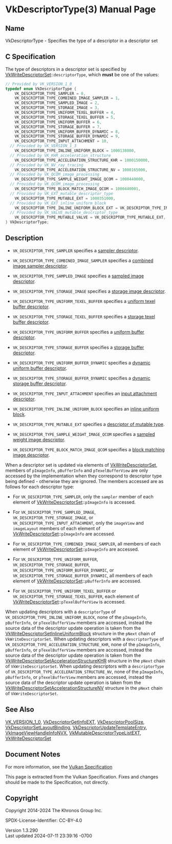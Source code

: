 # VkDescriptorType(3) Manual Page

## Name

VkDescriptorType - Specifies the type of a descriptor in a descriptor
set



## <a href="#_c_specification" class="anchor"></a>C Specification

The type of descriptors in a descriptor set is specified by
[VkWriteDescriptorSet](https://registry.khronos.org/vulkan/specs/1.3-extensions/man/html/VkWriteDescriptorSet.html)::`descriptorType`,
which **must** be one of the values:

``` c
// Provided by VK_VERSION_1_0
typedef enum VkDescriptorType {
    VK_DESCRIPTOR_TYPE_SAMPLER = 0,
    VK_DESCRIPTOR_TYPE_COMBINED_IMAGE_SAMPLER = 1,
    VK_DESCRIPTOR_TYPE_SAMPLED_IMAGE = 2,
    VK_DESCRIPTOR_TYPE_STORAGE_IMAGE = 3,
    VK_DESCRIPTOR_TYPE_UNIFORM_TEXEL_BUFFER = 4,
    VK_DESCRIPTOR_TYPE_STORAGE_TEXEL_BUFFER = 5,
    VK_DESCRIPTOR_TYPE_UNIFORM_BUFFER = 6,
    VK_DESCRIPTOR_TYPE_STORAGE_BUFFER = 7,
    VK_DESCRIPTOR_TYPE_UNIFORM_BUFFER_DYNAMIC = 8,
    VK_DESCRIPTOR_TYPE_STORAGE_BUFFER_DYNAMIC = 9,
    VK_DESCRIPTOR_TYPE_INPUT_ATTACHMENT = 10,
  // Provided by VK_VERSION_1_3
    VK_DESCRIPTOR_TYPE_INLINE_UNIFORM_BLOCK = 1000138000,
  // Provided by VK_KHR_acceleration_structure
    VK_DESCRIPTOR_TYPE_ACCELERATION_STRUCTURE_KHR = 1000150000,
  // Provided by VK_NV_ray_tracing
    VK_DESCRIPTOR_TYPE_ACCELERATION_STRUCTURE_NV = 1000165000,
  // Provided by VK_QCOM_image_processing
    VK_DESCRIPTOR_TYPE_SAMPLE_WEIGHT_IMAGE_QCOM = 1000440000,
  // Provided by VK_QCOM_image_processing
    VK_DESCRIPTOR_TYPE_BLOCK_MATCH_IMAGE_QCOM = 1000440001,
  // Provided by VK_EXT_mutable_descriptor_type
    VK_DESCRIPTOR_TYPE_MUTABLE_EXT = 1000351000,
  // Provided by VK_EXT_inline_uniform_block
    VK_DESCRIPTOR_TYPE_INLINE_UNIFORM_BLOCK_EXT = VK_DESCRIPTOR_TYPE_INLINE_UNIFORM_BLOCK,
  // Provided by VK_VALVE_mutable_descriptor_type
    VK_DESCRIPTOR_TYPE_MUTABLE_VALVE = VK_DESCRIPTOR_TYPE_MUTABLE_EXT,
} VkDescriptorType;
```

## <a href="#_description" class="anchor"></a>Description

- `VK_DESCRIPTOR_TYPE_SAMPLER` specifies a <a
  href="https://registry.khronos.org/vulkan/specs/1.3-extensions/html/vkspec.html#descriptorsets-sampler"
  target="_blank" rel="noopener">sampler descriptor</a>.

- `VK_DESCRIPTOR_TYPE_COMBINED_IMAGE_SAMPLER` specifies a <a
  href="https://registry.khronos.org/vulkan/specs/1.3-extensions/html/vkspec.html#descriptorsets-combinedimagesampler"
  target="_blank" rel="noopener">combined image sampler descriptor</a>.

- `VK_DESCRIPTOR_TYPE_SAMPLED_IMAGE` specifies a <a
  href="https://registry.khronos.org/vulkan/specs/1.3-extensions/html/vkspec.html#descriptorsets-sampledimage"
  target="_blank" rel="noopener">sampled image descriptor</a>.

- `VK_DESCRIPTOR_TYPE_STORAGE_IMAGE` specifies a <a
  href="https://registry.khronos.org/vulkan/specs/1.3-extensions/html/vkspec.html#descriptorsets-storageimage"
  target="_blank" rel="noopener">storage image descriptor</a>.

- `VK_DESCRIPTOR_TYPE_UNIFORM_TEXEL_BUFFER` specifies a <a
  href="https://registry.khronos.org/vulkan/specs/1.3-extensions/html/vkspec.html#descriptorsets-uniformtexelbuffer"
  target="_blank" rel="noopener">uniform texel buffer descriptor</a>.

- `VK_DESCRIPTOR_TYPE_STORAGE_TEXEL_BUFFER` specifies a <a
  href="https://registry.khronos.org/vulkan/specs/1.3-extensions/html/vkspec.html#descriptorsets-storagetexelbuffer"
  target="_blank" rel="noopener">storage texel buffer descriptor</a>.

- `VK_DESCRIPTOR_TYPE_UNIFORM_BUFFER` specifies a <a
  href="https://registry.khronos.org/vulkan/specs/1.3-extensions/html/vkspec.html#descriptorsets-uniformbuffer"
  target="_blank" rel="noopener">uniform buffer descriptor</a>.

- `VK_DESCRIPTOR_TYPE_STORAGE_BUFFER` specifies a <a
  href="https://registry.khronos.org/vulkan/specs/1.3-extensions/html/vkspec.html#descriptorsets-storagebuffer"
  target="_blank" rel="noopener">storage buffer descriptor</a>.

- `VK_DESCRIPTOR_TYPE_UNIFORM_BUFFER_DYNAMIC` specifies a <a
  href="https://registry.khronos.org/vulkan/specs/1.3-extensions/html/vkspec.html#descriptorsets-uniformbufferdynamic"
  target="_blank" rel="noopener">dynamic uniform buffer descriptor</a>.

- `VK_DESCRIPTOR_TYPE_STORAGE_BUFFER_DYNAMIC` specifies a <a
  href="https://registry.khronos.org/vulkan/specs/1.3-extensions/html/vkspec.html#descriptorsets-storagebufferdynamic"
  target="_blank" rel="noopener">dynamic storage buffer descriptor</a>.

- `VK_DESCRIPTOR_TYPE_INPUT_ATTACHMENT` specifies an <a
  href="https://registry.khronos.org/vulkan/specs/1.3-extensions/html/vkspec.html#descriptorsets-inputattachment"
  target="_blank" rel="noopener">input attachment descriptor</a>.

- `VK_DESCRIPTOR_TYPE_INLINE_UNIFORM_BLOCK` specifies an <a
  href="https://registry.khronos.org/vulkan/specs/1.3-extensions/html/vkspec.html#descriptorsets-inlineuniformblock"
  target="_blank" rel="noopener">inline uniform block</a>.

- `VK_DESCRIPTOR_TYPE_MUTABLE_EXT` specifies a <a
  href="https://registry.khronos.org/vulkan/specs/1.3-extensions/html/vkspec.html#descriptorsets-mutable"
  target="_blank" rel="noopener">descriptor of mutable type</a>.

- `VK_DESCRIPTOR_TYPE_SAMPLE_WEIGHT_IMAGE_QCOM` specifies a <a
  href="https://registry.khronos.org/vulkan/specs/1.3-extensions/html/vkspec.html#descriptorsets-weightimage"
  target="_blank" rel="noopener">sampled weight image descriptor</a>.

- `VK_DESCRIPTOR_TYPE_BLOCK_MATCH_IMAGE_QCOM` specifies a <a
  href="https://registry.khronos.org/vulkan/specs/1.3-extensions/html/vkspec.html#descriptorsets-blockmatch"
  target="_blank" rel="noopener">block matching image descriptor</a>.

When a descriptor set is updated via elements of
[VkWriteDescriptorSet](https://registry.khronos.org/vulkan/specs/1.3-extensions/man/html/VkWriteDescriptorSet.html), members of
`pImageInfo`, `pBufferInfo` and `pTexelBufferView` are only accessed by
the implementation when they correspond to descriptor type being
defined - otherwise they are ignored. The members accessed are as
follows for each descriptor type:

- For `VK_DESCRIPTOR_TYPE_SAMPLER`, only the `sampler` member of each
  element of
  [VkWriteDescriptorSet](https://registry.khronos.org/vulkan/specs/1.3-extensions/man/html/VkWriteDescriptorSet.html)::`pImageInfo` is
  accessed.

- For `VK_DESCRIPTOR_TYPE_SAMPLED_IMAGE`,
  `VK_DESCRIPTOR_TYPE_STORAGE_IMAGE`, or
  `VK_DESCRIPTOR_TYPE_INPUT_ATTACHMENT`, only the `imageView` and
  `imageLayout` members of each element of
  [VkWriteDescriptorSet](https://registry.khronos.org/vulkan/specs/1.3-extensions/man/html/VkWriteDescriptorSet.html)::`pImageInfo` are
  accessed.

- For `VK_DESCRIPTOR_TYPE_COMBINED_IMAGE_SAMPLER`, all members of each
  element of
  [VkWriteDescriptorSet](https://registry.khronos.org/vulkan/specs/1.3-extensions/man/html/VkWriteDescriptorSet.html)::`pImageInfo` are
  accessed.

- For `VK_DESCRIPTOR_TYPE_UNIFORM_BUFFER`,
  `VK_DESCRIPTOR_TYPE_STORAGE_BUFFER`,
  `VK_DESCRIPTOR_TYPE_UNIFORM_BUFFER_DYNAMIC`, or
  `VK_DESCRIPTOR_TYPE_STORAGE_BUFFER_DYNAMIC`, all members of each
  element of
  [VkWriteDescriptorSet](https://registry.khronos.org/vulkan/specs/1.3-extensions/man/html/VkWriteDescriptorSet.html)::`pBufferInfo` are
  accessed.

- For `VK_DESCRIPTOR_TYPE_UNIFORM_TEXEL_BUFFER` or
  `VK_DESCRIPTOR_TYPE_STORAGE_TEXEL_BUFFER`, each element of
  [VkWriteDescriptorSet](https://registry.khronos.org/vulkan/specs/1.3-extensions/man/html/VkWriteDescriptorSet.html)::`pTexelBufferView`
  is accessed.

When updating descriptors with a `descriptorType` of
`VK_DESCRIPTOR_TYPE_INLINE_UNIFORM_BLOCK`, none of the `pImageInfo`,
`pBufferInfo`, or `pTexelBufferView` members are accessed, instead the
source data of the descriptor update operation is taken from the
[VkWriteDescriptorSetInlineUniformBlock](https://registry.khronos.org/vulkan/specs/1.3-extensions/man/html/VkWriteDescriptorSetInlineUniformBlock.html)
structure in the `pNext` chain of `VkWriteDescriptorSet`. When updating
descriptors with a `descriptorType` of
`VK_DESCRIPTOR_TYPE_ACCELERATION_STRUCTURE_KHR`, none of the
`pImageInfo`, `pBufferInfo`, or `pTexelBufferView` members are accessed,
instead the source data of the descriptor update operation is taken from
the
[VkWriteDescriptorSetAccelerationStructureKHR](https://registry.khronos.org/vulkan/specs/1.3-extensions/man/html/VkWriteDescriptorSetAccelerationStructureKHR.html)
structure in the `pNext` chain of `VkWriteDescriptorSet`. When updating
descriptors with a `descriptorType` of
`VK_DESCRIPTOR_TYPE_ACCELERATION_STRUCTURE_NV`, none of the
`pImageInfo`, `pBufferInfo`, or `pTexelBufferView` members are accessed,
instead the source data of the descriptor update operation is taken from
the
[VkWriteDescriptorSetAccelerationStructureNV](https://registry.khronos.org/vulkan/specs/1.3-extensions/man/html/VkWriteDescriptorSetAccelerationStructureNV.html)
structure in the `pNext` chain of `VkWriteDescriptorSet`.

## <a href="#_see_also" class="anchor"></a>See Also

[VK_VERSION_1_0](https://registry.khronos.org/vulkan/specs/1.3-extensions/man/html/VK_VERSION_1_0.html),
[VkDescriptorGetInfoEXT](https://registry.khronos.org/vulkan/specs/1.3-extensions/man/html/VkDescriptorGetInfoEXT.html),
[VkDescriptorPoolSize](https://registry.khronos.org/vulkan/specs/1.3-extensions/man/html/VkDescriptorPoolSize.html),
[VkDescriptorSetLayoutBinding](https://registry.khronos.org/vulkan/specs/1.3-extensions/man/html/VkDescriptorSetLayoutBinding.html),
[VkDescriptorUpdateTemplateEntry](https://registry.khronos.org/vulkan/specs/1.3-extensions/man/html/VkDescriptorUpdateTemplateEntry.html),
[VkImageViewHandleInfoNVX](https://registry.khronos.org/vulkan/specs/1.3-extensions/man/html/VkImageViewHandleInfoNVX.html),
[VkMutableDescriptorTypeListEXT](https://registry.khronos.org/vulkan/specs/1.3-extensions/man/html/VkMutableDescriptorTypeListEXT.html),
[VkWriteDescriptorSet](https://registry.khronos.org/vulkan/specs/1.3-extensions/man/html/VkWriteDescriptorSet.html)

## <a href="#_document_notes" class="anchor"></a>Document Notes

For more information, see the <a
href="https://registry.khronos.org/vulkan/specs/1.3-extensions/html/vkspec.html#VkDescriptorType"
target="_blank" rel="noopener">Vulkan Specification</a>

This page is extracted from the Vulkan Specification. Fixes and changes
should be made to the Specification, not directly.

## <a href="#_copyright" class="anchor"></a>Copyright

Copyright 2014-2024 The Khronos Group Inc.

SPDX-License-Identifier: CC-BY-4.0

Version 1.3.290  
Last updated 2024-07-11 23:39:16 -0700
